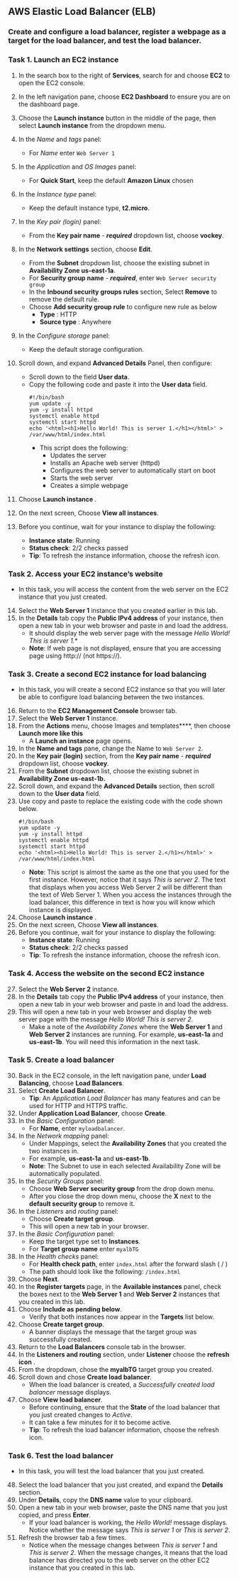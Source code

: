 ## AWS Elastic Load Balancer (ELB)
### Create and configure a load balancer, register a webpage as a target for the load balancer, and test the load balancer.

### Task 1. Launch an EC2 instance
1. In the search box to the right of **Services**, search for and choose **EC2** to open the EC2 console.
2. In the left navigation pane, choose **EC2 Dashboard** to ensure you are on the dashboard page.
3. Choose the **Launch instance** button in the middle of the page, then select **Launch instance** from the dropdown menu.
4. In the *Name* and *tags* panel:
   - For *Name* enter `Web Server 1`
5. In the *Application* and *OS Images* panel:
   - For **Quick Start**, keep the default **Amazon Linux** chosen
6. In the *Instance type* panel:
   - Keep the default instance type, **t2.micro**.
7. In the *Key pair (login)* panel:
   - From the **Key pair name** - ***required*** dropdown list, choose **vockey**.
8. In the **Network settings** section, choose **Edit**.
   - From the **Subnet** dropdown list, choose the existing subnet in **Availability Zone us-east-1a**.
   - For **Security group name** - ***required***, enter `Web Server security group`
   - In the **Inbound security groups rules** section, Select **Remove** to remove the default rule.
   - Choose **Add security group rule** to configure new rule as below
     - **Type** : HTTP
     - **Source type** : Anywhere
9. In the _Configure storage_ panel:
    - Keep the default storage configuration.

10. Scroll down, and expand **Advanced Details** Panel, then configure:
    - Scroll down to the field **User data**.
    - Copy the following code and paste it into the **User data** field.
      ```text
      #!/bin/bash
      yum update -y
      yum -y install httpd
      systemctl enable httpd
      systemctl start httpd
      echo '<html><h1>Hello World! This is server 1.</h1></html>' > /var/www/html/index.html
      ```
      - This script does the following:
        - Updates the server
        - Installs an Apache web server (httpd)
        - Configures the web server to automatically start on boot
        - Starts the web server
        - Creates a simple webpage 
11. Choose **Launch instance** .
12. On the next screen, Choose **View all instances**.
13. Before you continue, wait for your instance to display the following:
    - **Instance state**:  Running
    - **Status check**:  2/2 checks passed
    - **Tip**: To refresh the instance information,  choose the refresh  icon.
### Task 2. Access your EC2 instance’s website
- In this task, you will access the content from the web server on the EC2 instance that you just created.
14. Select the **Web Server 1** instance that you created earlier in this lab.
15. In the **Details** tab copy the **Public IPv4 address** of your instance, then open a new tab in your web browser and paste in and load the address.
    - It should display the web server page with the message *Hello World! This is server 1.**
    - **Note**: If web page is not displayed, ensure that you are accessing page using http:// (not https://).
### Task 3. Create a second EC2 instance for load balancing
- In this task, you will create a second EC2 instance so that you will later be able to configure load balancing between the two instances.
16. Return to the **EC2 Management Console** browser tab.
17. Select the **Web Server 1** instance.
18. From the **Actions** menu, choose Images and templates****, then choose **Launch more like this**
    - A **Launch an instance** page opens.
19. In the **Name and tags** pane, change the Name to `Web Server 2`.
20. In the **Key pair (login)** section, from the **Key pair name** - ***required*** dropdown list, choose **vockey**.
21. From the **Subnet** dropdown list, choose the existing subnet in **Availability Zone us-east-1b.**
22. Scroll down, and expand the **Advanced Details** section, then scroll down to the **User data** field.
23. Use copy and paste to replace the existing code with the code shown below.
    ```text
    #!/bin/bash
    yum update -y
    yum -y install httpd
    systemctl enable httpd
    systemctl start httpd
    echo '<html><h1>Hello World! This is server 2.</h1></html>' > /var/www/html/index.html
    ```
    - **Note**: This script is almost the same as the one that you used for the first instance. However, notice that it says *This is server 2*. The text that displays when you access Web Server 2 will be different than the text of Web Server 1. When you access the instances through the load balancer, this difference in text is how you will know which instance is displayed.
24. Choose **Launch instance** .
25. On the next screen, Choose **View all instances**.
26. Before you continue, wait for your instance to display the following:
    - **Instance state**:  Running
    - **Status check**:  2/2 checks passed
    - **Tip**: To refresh the instance information, choose the refresh  icon.
### Task 4. Access the website on the second EC2 instance
27. Select the **Web Server 2** instance.
28. In the **Details** tab copy the **Public IPv4 address** of your instance, then open a new tab in your web browser and paste in and load the address.
29. This will open a new tab in your web browser and display the web server page with the message _Hello World! This is server 2_.
    - Make a note of the _Availability Zones_ where the **Web Server 1** and **Web Server 2** instances are running. For example, **us-east-1a** and **us-east-1b**. You will need this information in the next task.
### Task 5. Create a load balancer
30. Back in the EC2 console, in the left navigation pane, under **Load Balancing**, choose **Load Balancers**.
31. Select **Create Load Balancer**.
    - **Tip**: An _Application Load Balancer_ has many features and can be used for HTTP and HTTPS traffic.
32. Under **Application Load Balancer**, choose **Create**.
33. In the _Basic Configuration_ panel:
    - For **Name**, enter `myloadbalancer`.
34. In the _Network mapping_ panel:
    - Under Mappings, select the **Availability Zones** that you created the two instances in.
    - For example, **us-east-1a** and **us-east-1b**.
    - **Note**: The Subnet to use in each selected Availability Zone will be automatically populated.
35. In the _Security Groups_ panel:
    - Choose **Web Server security group** from the drop down menu.
    - After you close the drop down menu, choose the **X** next to the **default security group** to remove it.
36. In the _Listeners_ and _routing_ panel:
    - Choose **Create target group**.
    - This will open a new tab in your browser.
37. In the _Basic Configuration_ panel:
    - Keep the target type set to **Instances**.
    - For **Target group name** enter `myalbTG`
38. In the _Health checks_ panel:
    - For **Health check path**, enter `index.html` after the forward slash ( / )
    - The path should look like the following: `/index.html`
39. Choose **Next**.
40. In the **Register targets** page, in the **Available instances** panel, check the boxes next to the **Web Server 1** and **Web Server 2** instances that you created in this lab.
41. Choose **Include as pending below**.
    - Verify that both instances now appear in the **Targets** list below.
42. Choose **Create target group**.
    - A banner displays the message that the target group was successfully created.
43. Return to the **Load Balancers** console tab in the browser.
44. In the **Listeners and routing** section, under **Listener** choose the **refresh icon** .
45. From the dropdown, chose the **myalbTG** target group you created.
46. Scroll down and chose **Create load balancer**.
    - When the load balancer is created, a _Successfully created load balancer_ message displays.
47. Choose **View load balancer**.
    - Before continuing, ensure that the **State** of the load balancer that you just created changes to _Active_.
    - It can take a few minutes for it to become active.
    - **Tip**: To refresh the load balancer information, choose the refresh  icon.
### Task 6. Test the load balancer
- In this task, you will test the load balancer that you just created.
48. Select the load balancer that you just created, and expand the **Details** section.
49. Under **Details**, copy the **DNS name** value to your clipboard.
50. Open a new tab in your web browser, paste the DNS name that you just copied, and press **Enter**.
    - If your load balancer is working, the _Hello World!_ message displays. Notice whether the message says _This is server 1_ or _This is server 2_.
51. Refresh the browser tab a few times.
    - Notice when the message changes between _This is server 1_ and _This is server 2_. When the message changes, it means that the load balancer has directed you to the web server on the other EC2 instance that you created in this lab.
